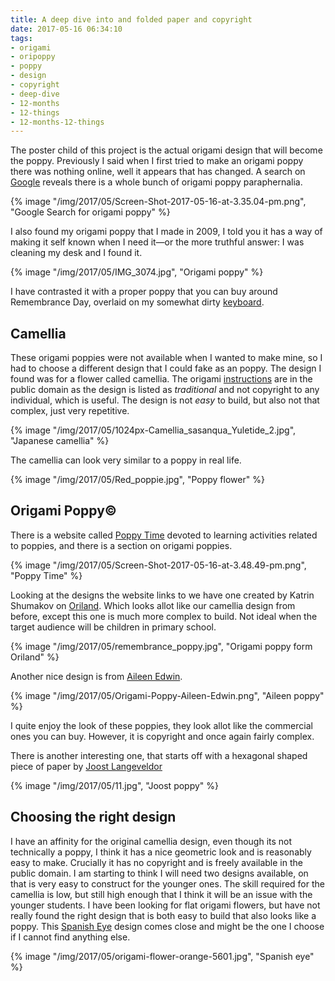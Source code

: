 ```yaml
---
title: A deep dive into and folded paper and copyright
date: 2017-05-16 06:34:10
tags:
- origami
- oripoppy
- poppy
- design
- copyright
- deep-dive
- 12-months
- 12-things
- 12-months-12-things
---
```


The poster child of this project is the actual origami design that will become the poppy. Previously I said when I first tried to make an origami poppy there was nothing online, well it appears that has changed. A search on [Google](https://www.google.com.au/search?client=safari&rls=en&q=origami+poppy&ie=UTF-8&oe=UTF-8&gfe_rd=cr&ei=KpYaWeChGqnr8AeH8ZuYCg) reveals there is a whole bunch of origami poppy paraphernalia.

{% image "/img/2017/05/Screen-Shot-2017-05-16-at-3.35.04-pm.png", "Google Search for origami poppy" %}

I also found my origami poppy that I made in 2009, I told you it has a way of making it self known when I need it—or the more truthful answer: I was cleaning my desk and I found it.

{% image "/img/2017/05/IMG_3074.jpg", "Origami poppy" %}

I have contrasted it with a proper poppy that you can buy around Remembrance Day, overlaid on my somewhat dirty [keyboard]().

## Camellia

These origami poppies were not available when I wanted to make mine, so I had to choose a different design that I could fake as an poppy. The design I found was for a flower called camellia. The origami [instructions](http://www.origami-instructions.com/origami-camellia.html) are in the public domain as the design is listed as _traditional_ and not copyright to any individual, which is useful. The design is not _easy_ to build, but also not that complex, just very repetitive.

{% image "/img/2017/05/1024px-Camellia_sasanqua_Yuletide_2.jpg", "Japanese camellia" %}

The camellia can look very similar to a poppy in real life.

{% image "/img/2017/05/Red_poppie.jpg", "Poppy flower" %}

## Origami Poppy©

There is a website called [Poppy Time](http://www.poppytime.com/origami.htm) devoted to learning activities related to poppies, and there is a section on origami poppies.

{% image "/img/2017/05/Screen-Shot-2017-05-16-at-3.48.49-pm.png", "Poppy Time" %}

Looking at the designs the website links to we have one created by Katrin Shumakov on [Oriland](http://www.oriland.com/studio/diagram.php?category=plants&model=remembrance_poppy&page=1&pages=9). Which looks allot like our camellia design from before, except this one is much more complex to build. Not ideal when the target audience will be children in primary school.

{% image "/img/2017/05/remembrance_poppy.jpg", "Origami poppy form Oriland" %}

Another nice design is from [Aileen Edwin](http://aileenedwinorigami.blogspot.com.au/2013/08/origami-poppy.html).

{% image "/img/2017/05/Origami-Poppy-Aileen-Edwin.png", "Aileen poppy" %}

I quite enjoy the look of these poppies, they look allot like the commercial ones you can buy. However, it is copyright and once again fairly complex.

There is another interesting one, that starts off with a hexagonal shaped piece of paper by [Joost Langeveldor](http://joostlangeveldorigami.nl/diagramspoppy.html)

{% image "/img/2017/05/11.jpg", "Joost poppy" %}

## Choosing the right design

I have an affinity for the original camellia design, even though its not technically a poppy, I think it has a nice geometric look and is reasonably easy to make. Crucially it has no copyright and is freely available in the public domain. I am starting to think I will need two designs available, on that is very easy to construct for the younger ones. The skill required for the camellia is low, but still high enough that I think it will be an issue with the younger students. I have been looking for flat origami flowers, but have not really found the right design that is both easy to build that also looks like a poppy. This [Spanish Eye](http://www.origamispirit.com/2014/10/origami-flower-and-leaf/) design comes close and might be the one I choose if I cannot find anything else.

{% image "/img/2017/05/origami-flower-orange-5601.jpg", "Spanish eye" %}
